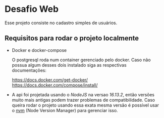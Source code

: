 # Desafio Web

Esse projeto consiste no cadastro simples de usuários.

## Requisitos para rodar o projeto localmente

- Docker e docker-compose

  O postgresql roda num container gerenciado pelo docker.
  Caso não possua algum desses dois instalado siga as respectivas documentações: 
  
  <https://docs.docker.com/get-docker/>  
  <https://docs.docker.com/compose/install/>

- A api foi projetada usando o _NodeJS_ na versao _16.13.2_, então versões muito mais antigas podem trazer problemas de compatibilidade.
  Caso queira rodar o projeto usando essa exata mesma versão é possível usar o [nvm](https://github.com/nvm-sh/nvm) (Node Version Manager) para gerenciar isso.
